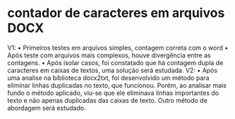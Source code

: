 # contador de caracteres em arquivos DOCX

V1:
• Primeiros testes em arquivos simples, contagem correta com o word
• Após teste com arquivos mais complexos, houve divergência entre as contagens.
• Após isolar casos, foi constatado que há contagem dupla de caracteres em caixas de textos, uma solução será estudada.
V2:
• Após uma analise na biblioteca docx2txt, foi desenvolvido um método para eliminar linhas duplicadas no texto, que funcionou. Porém, ao analisar mais fundo o método aplicado, viu-se que ele eliminava linhas importantes do texto e não apenas duplicadas das caixas de texto. Outro método de abordagem será estudado.

